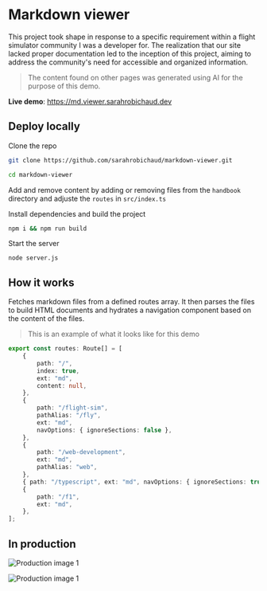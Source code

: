 # Markdown viewer

This project took shape in response to a specific requirement within a flight simulator community I was a developer for. The realization that our site lacked proper documentation led to the inception of this project, aiming to address the community's need for accessible and organized information.

> The content found on other pages was generated using AI for the purpose of this demo.

**Live demo**: https://md.viewer.sarahrobichaud.dev


## Deploy locally 

Clone the repo
```sh
git clone https://github.com/sarahrobichaud/markdown-viewer.git
```
```sh
cd markdown-viewer
```
Add and remove content by adding or removing files from the `handbook` directory and adjuste the `routes` in `src/index.ts`

Install dependencies and build the project
```sh
npm i && npm run build
```
Start the server
```
node server.js
```


## How it works

Fetches markdown files from a defined routes array. It then parses the files to build HTML documents and hydrates a navigation component based on the content of the files.

> This is an example of what it looks like for this demo

```ts
export const routes: Route[] = [
    {
        path: "/",
        index: true,
        ext: "md",
        content: null,
    },
    {
        path: "/flight-sim",
        pathAlias: "/fly",
        ext: "md",
        navOptions: { ignoreSections: false },
    },
    {
        path: "/web-development",
        ext: "md",
        pathAlias: "web",
    },
    { path: "/typescript", ext: "md", navOptions: { ignoreSections: true } },
    {
        path: "/f1",
        ext: "md",
    },
];
```
## In production

![Production image 1](https://media.githubusercontent.com/media/sarahrobichaud/markdown-viewer/main/assets/images/handbook-2.png)


![Production image 1](https://media.githubusercontent.com/media/sarahrobichaud/markdown-viewer/main/assets/images/handbook-1.png)
